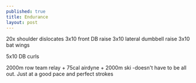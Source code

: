 ```yaml
---
published: true
title: Endurance
layout: post
---
```

20x shoulder dislocates
3x10 front DB raise
3x10 lateral dumbbell raise
3x10 bat wings

5x10 DB curls

2000m row team relay +
75cal airdyne +
2000m ski 
-doesn't have to be all out. Just at a good pace and perfect strokes